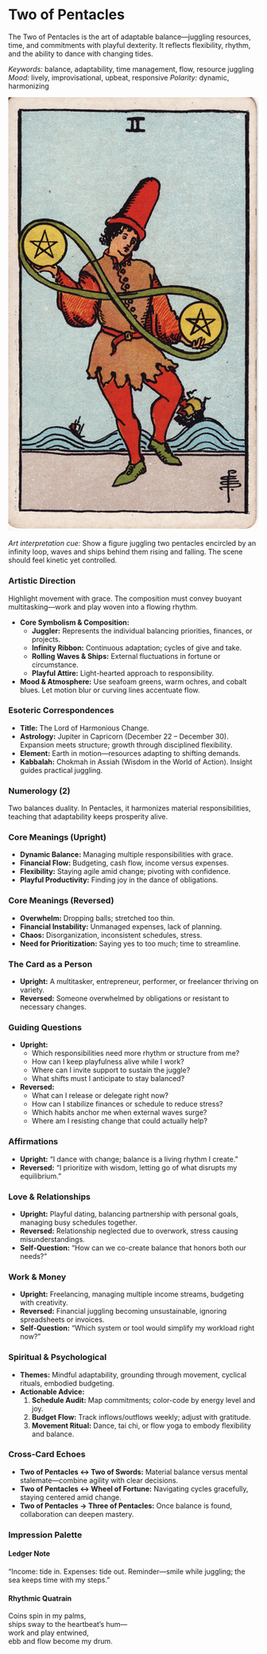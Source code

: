 # Two of Pentacles

The Two of Pentacles is the art of adaptable balance—juggling resources, time, and commitments with playful dexterity. It reflects flexibility, rhythm, and the ability to dance with changing tides.

*Keywords:* balance, adaptability, time management, flow, resource juggling
*Mood:* lively, improvisational, upbeat, responsive
*Polarity:* dynamic, harmonizing

![Two of Pentacles](pentacles_02.jpg)

*Art interpretation cue:* Show a figure juggling two pentacles encircled by an infinity loop, waves and ships behind them rising and falling. The scene should feel kinetic yet controlled.

### Artistic Direction

Highlight movement with grace. The composition must convey buoyant multitasking—work and play woven into a flowing rhythm.

*   **Core Symbolism & Composition:**
    *   **Juggler:** Represents the individual balancing priorities, finances, or projects.
    *   **Infinity Ribbon:** Continuous adaptation; cycles of give and take.
    *   **Rolling Waves & Ships:** External fluctuations in fortune or circumstance.
    *   **Playful Attire:** Light-hearted approach to responsibility.
*   **Mood & Atmosphere:**
    Use seafoam greens, warm ochres, and cobalt blues. Let motion blur or curving lines accentuate flow.

### Esoteric Correspondences

*   **Title:** The Lord of Harmonious Change.
*   **Astrology:** Jupiter in Capricorn (December 22 – December 30). Expansion meets structure; growth through disciplined flexibility.
*   **Element:** Earth in motion—resources adapting to shifting demands.
*   **Kabbalah:** Chokmah in Assiah (Wisdom in the World of Action). Insight guides practical juggling.

### Numerology (2)

Two balances duality. In Pentacles, it harmonizes material responsibilities, teaching that adaptability keeps prosperity alive.

### Core Meanings (Upright)

*   **Dynamic Balance:** Managing multiple responsibilities with grace.
*   **Financial Flow:** Budgeting, cash flow, income versus expenses.
*   **Flexibility:** Staying agile amid change; pivoting with confidence.
*   **Playful Productivity:** Finding joy in the dance of obligations.

### Core Meanings (Reversed)

*   **Overwhelm:** Dropping balls; stretched too thin.
*   **Financial Instability:** Unmanaged expenses, lack of planning.
*   **Chaos:** Disorganization, inconsistent schedules, stress.
*   **Need for Prioritization:** Saying yes to too much; time to streamline.

### The Card as a Person

*   **Upright:** A multitasker, entrepreneur, performer, or freelancer thriving on variety.
*   **Reversed:** Someone overwhelmed by obligations or resistant to necessary changes.

### Guiding Questions

*   **Upright:**
    *   Which responsibilities need more rhythm or structure from me?
    *   How can I keep playfulness alive while I work?
    *   Where can I invite support to sustain the juggle?
    *   What shifts must I anticipate to stay balanced?
*   **Reversed:**
    *   What can I release or delegate right now?
    *   How can I stabilize finances or schedule to reduce stress?
    *   Which habits anchor me when external waves surge?
    *   Where am I resisting change that could actually help?

### Affirmations

*   **Upright:** “I dance with change; balance is a living rhythm I create.”
*   **Reversed:** “I prioritize with wisdom, letting go of what disrupts my equilibrium.”

### Love & Relationships

*   **Upright:** Playful dating, balancing partnership with personal goals, managing busy schedules together.
*   **Reversed:** Relationship neglected due to overwork, stress causing misunderstandings.
*   **Self-Question:** “How can we co-create balance that honors both our needs?”

### Work & Money

*   **Upright:** Freelancing, managing multiple income streams, budgeting with creativity.
*   **Reversed:** Financial juggling becoming unsustainable, ignoring spreadsheets or invoices.
*   **Self-Question:** “Which system or tool would simplify my workload right now?”

### Spiritual & Psychological

*   **Themes:** Mindful adaptability, grounding through movement, cyclical rituals, embodied budgeting.
*   **Actionable Advice:**
    1.  **Schedule Audit:** Map commitments; color-code by energy level and joy.
    2.  **Budget Flow:** Track inflows/outflows weekly; adjust with gratitude.
    3.  **Movement Ritual:** Dance, tai chi, or flow yoga to embody flexibility and balance.

### Cross-Card Echoes

*   **Two of Pentacles ↔ Two of Swords:** Material balance versus mental stalemate—combine agility with clear decisions.
*   **Two of Pentacles ↔ Wheel of Fortune:** Navigating cycles gracefully, staying centered amid change.
*   **Two of Pentacles → Three of Pentacles:** Once balance is found, collaboration can deepen mastery.

### Impression Palette

#### Ledger Note

“Income: tide in. Expenses: tide out. Reminder—smile while juggling; the sea keeps time with my steps.”

#### Rhythmic Quatrain

Coins spin in my palms,  
ships sway to the heartbeat’s hum—  
work and play entwined,  
ebb and flow become my drum.
